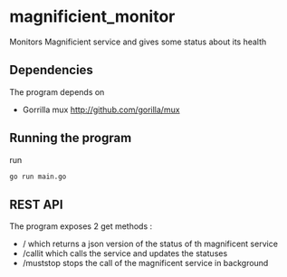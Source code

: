 # magnificient_monitor
Monitors Magnificient service and gives some status about its health
## Dependencies
The program depends on 
- Gorrilla mux http://github.com/gorilla/mux
## Running the program
run
```bash
go run main.go
```
## REST API
The program exposes 2 get methods :
- / which returns a json version of the status of th magnificent service
- /callit which calls the service and updates the statuses
- /muststop stops the call of the magnificent service in background